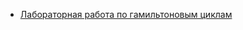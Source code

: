 + <a href="https://github.com/FriendlyEvil/itmo/edit/master/3sem/dm/1">Лабораторная работа по гамильтоновым циклам</a>

